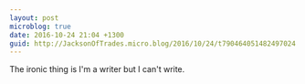 ```yaml
---
layout: post
microblog: true
date: 2016-10-24 21:04 +1300
guid: http://JacksonOfTrades.micro.blog/2016/10/24/t790464051482497024.html
---
```

The ironic thing is I'm a writer but I can't write.
